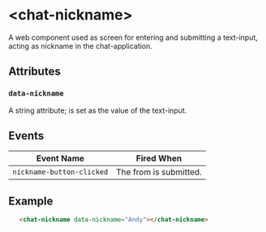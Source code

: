 # &lt;chat-nickname&gt;

A web component used as screen for entering and submitting a text-input, acting as nickname in the chat-application.

## Attributes

### `data-nickname`

A string attribute; is set as the value of the text-input.

## Events

| Event Name | Fired When |
|------------|------------|
| `nickname-button-clicked`| The from is submitted. |

## Example

```html
   <chat-nickname data-nickname="Andy"></chat-nickname>
```
